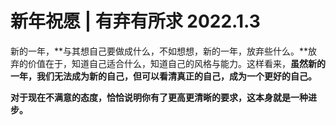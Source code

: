 # 新年祝愿 | 有弃有所求 2022.1.3

 新的一年，**与其想自己要做成什么，不如想想，新的一年，放弃些什么。**放弃的价值在于，知道自己适合什么，知道自己的风格与能力。这样看来，**虽然新的一年，我们无法成为新的自己，但可以看清真正的自己，成为一个更好的自己。**

 **对于现在不满意的态度，恰恰说明你有了更高更清晰的要求，这本身就是一种进步。**